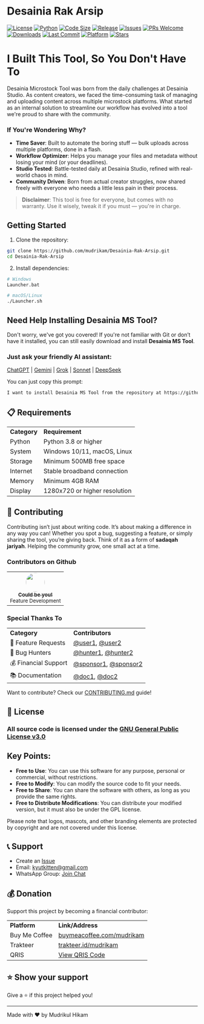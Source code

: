 # Desainia Rak Arsip

[![License](https://img.shields.io/github/license/mudrikam/Desainia-Rak-Arsip)](LICENSE)
[![Python](https://img.shields.io/badge/python-3.8%2B-blue)](https://www.python.org/)
[![Code Size](https://img.shields.io/github/languages/code-size/mudrikam/Desainia-Rak-Arsip)](https://github.com/mudrikam/Desainia-Rak-Arsip)
[![Release](https://img.shields.io/github/v/release/mudrikam/Desainia-Rak-Arsip?include_prereleases)](https://github.com/mudrikam/Desainia-Rak-Arsip/releases)
[![Issues](https://img.shields.io/github/issues/mudrikam/Desainia-Rak-Arsip)](https://github.com/mudrikam/Desainia-Rak-Arsip/issues)
[![PRs Welcome](https://img.shields.io/badge/PRs-welcome-brightgreen.svg)](CONTRIBUTING.md)
[![Downloads](https://img.shields.io/github/downloads/mudrikam/Desainia-Rak-Arsip/total)](https://github.com/mudrikam/Desainia-Rak-Arsip/releases)
[![Last Commit](https://img.shields.io/github/last-commit/mudrikam/Desainia-Rak-Arsip)](https://github.com/mudrikam/Desainia-Rak-Arsip/commits/main)
[![Platform](https://img.shields.io/badge/platform-Windows%20%7C%20Linux%20%7C%20macOS-blue)](#)
[![Stars](https://img.shields.io/github/stars/mudrikam/Desainia-Rak-Arsip)](https://github.com/mudrikam/Desainia-Rak-Arsip/stargazers)


# I Built This Tool, So You Don't Have To

Desainia Microstock Tool was born from the daily challenges at Desainia Studio. As content creators, we faced the time-consuming task of managing and uploading content across multiple microstock platforms. What started as an internal solution to streamline our workflow has evolved into a tool we're proud to share with the community.

### If You're Wondering Why?

- **Time Saver**: Built to automate the boring stuff — bulk uploads across multiple platforms, done in a flash.
- **Workflow Optimizer**: Helps you manage your files and metadata without losing your mind (or your deadlines).
- **Studio Tested**: Battle-tested daily at Desainia Studio, refined with real-world chaos in mind.
- **Community Driven**: Born from actual creator struggles, now shared freely with everyone who needs a little less pain in their process.

> **Disclaimer**: This tool is free for everyone, but comes with no warranty. Use it wisely, tweak it if you must — you're in charge.


## Getting Started

1. Clone the repository:
```bash
git clone https://github.com/mudrikam/Desainia-Rak-Arsip.git
cd Desainia-Rak-Arsip
```

2. Install dependencies:
```bash
# Windows
Launcher.bat

# macOS/Linux
./Launcher.sh
```

## Need Help Installing Desainia MS Tool?

Don't worry, we've got you covered! If you're not familiar with Git or don’t have it installed, you can still easily download and install **Desainia MS Tool**.

### Just ask your friendly AI assistant:
[ChatGPT](https://chatgpt.com/) | [Gemini](https://gemini.google.com/) | [Grok](https://grok.com/) | [Sonnet](https://sonnet.ai/) | [DeepSeek](https://deepseek.com/)

You can just copy this prompt:

```bash
I want to install Desainia MS Tool from the repository at https://github.com/mudrikam/Desainia-Rak-Arsip. Can you guide me step-by-step to install it directly from this GitHub link? I don't know how to use Git or have it installed, so please guide me through using the Launcher.bat (for Windows) or Launcher.sh (for Linux/Mac) files that are included in this repository. Please do not search for anything online, just help me with the installation from the files in the provided GitHub link.
```

## 📋 Requirements

<table>
  <tr>
    <td><b>Category</b></td>
    <td><b>Requirement</b></td>
  </tr>
  <tr>
    <td>Python</td>
    <td>Python 3.8 or higher</td>
  </tr>
  <tr>
    <td>System</td>
    <td>Windows 10/11, macOS, Linux</td>
  </tr>
  <tr>
    <td>Storage</td>
    <td>Minimum 500MB free space</td>
  </tr>
  <tr>
    <td>Internet</td>
    <td>Stable broadband connection</td>
  </tr>
  <tr>
    <td>Memory</td>
    <td>Minimum 4GB RAM</td>
  </tr>
  <tr>
    <td>Display</td>
    <td>1280x720 or higher resolution</td>
  </tr>
</table>

## 🤝 Contributing

Contributing isn’t just about writing code. It’s about making a difference in any way you can! Whether you spot a bug, suggesting a feature, or simply sharing the tool, you’re giving back. Think of it as a form of **sadaqah jariyah**. Helping the community grow, one small act at a time.


### Contributors on Github
<table>
  <tr>
    <td align="center">
      <a href="https://github.com/mudrikam">
        <img src="https://github.com/mudrikam.png" width="50px;" style="border-radius: 50%;">
          <br>
          <sub><b>Could be you!</b></sub>
      </a>
      <br>
      <sub>Feature Development</sub>
    </td>
    <!-- Add more contributors as needed -->
  </tr>
</table>

### Special Thanks To
<table>
  <tr>
    <td><b>Category</b></td>
    <td><b>Contributors</b></td>
  </tr>
  <tr>
    <td>🎯 Feature Requests</td>
    <td>
      <a href="https://github.com/user1">@user1</a>,
      <a href="https://github.com/user2">@user2</a>
    </td>
  </tr>
  <tr>
    <td>🐛 Bug Hunters</td>
    <td>
      <a href="https://github.com/hunter1">@hunter1</a>,
      <a href="https://github.com/hunter2">@hunter2</a>
    </td>
  </tr>
  <tr>
    <td>💰 Financial Support</td>
    <td>
      <a href="https://github.com/sponsor1">@sponsor1</a>,
      <a href="https://github.com/sponsor2">@sponsor2</a>
    </td>
  </tr>
  <tr>
    <td>📚 Documentation</td>
    <td>
      <a href="https://github.com/doc1">@doc1</a>,
      <a href="https://github.com/doc2">@doc2</a>
    </td>
  </tr>
</table>

Want to contribute? Check our [CONTRIBUTING.md](CONTRIBUTING.md) guide!

## 📝 License

### All source code is licensed under the [GNU General Public License v3.0](./LICENSE.txt)

## Key Points:

- **Free to Use**: You can use this software for any purpose, personal or commercial, without restrictions.
- **Free to Modify**: You can modify the source code to fit your needs.
- **Free to Share**: You can share the software with others, as long as you provide the same rights.
- **Free to Distribute Modifications**: You can distribute your modified version, but it must also be under the GPL license.


Please note that logos, mascots, and other branding elements are protected by copyright and are not covered under this license.

## 📞 Support

- Create an [Issue](https://github.com/your-username/Desainia-Rak-Arsip/issues)
- Email: kyutkitten@gmail.com
- WhatsApp Group: [Join Chat](https://chat.whatsapp.com/CMQvDxpCfP647kBBA6dRn3)

## 💰 Donation

Support this project by becoming a financial contributor:

<table>
  <tr>
    <td><b>Platform</b></td>
    <td><b>Link/Address</b></td>
  </tr>
  <tr>
    <td>Buy Me Coffee</td>
    <td><a href="https://www.buymeacoffee.com/mudrikam">buymeacoffee.com/mudrikam</a></td>
  </tr>
  <tr>
    <td>Trakteer</td>
    <td><a href="https://trakteer.id/mudrikam">trakteer.id/mudrikam</a></td>
  </tr>
  <tr>
    <td>QRIS</td>
    <td><a href="https://github.com/mudrikam/Desainia-Rak-Arsip/blob/master/App/resources/proprietary/img/qris.jpeg">View QRIS Code</a></td>
  </tr>
</table>

## ⭐ Show your support

Give a ⭐️ if this project helped you!

---

Made with ❤️ by Mudrikul Hikam